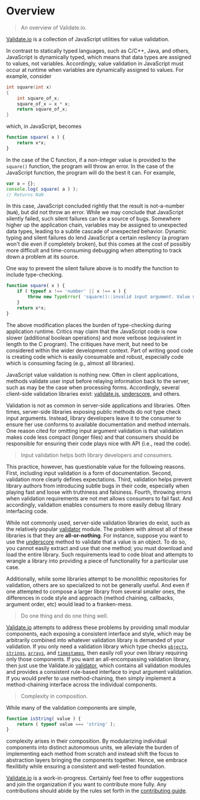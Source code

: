Overview
========

> An overview of Validate.io. 

[Validate.io](https://github.com/validate-io) is a collection of JavaScript utilities for value validation.

In contrast to statically typed languages, such as C/C++, Java, and others, JavaScript is dynamically typed, which means that data types are assigned to values, not variables. Accordingly, value validation in JavaScript must occur at runtime when variables are dynamically assigned to values. For example, consider

``` c
int square(int x)
{
	int square_of_x;
	square_of_x = x * x;
	return square_of_x;
}
```

which, in JavaScript, becomes

``` javascript
function square( x ) {
	return x*x;
}
```

In the case of the C function, if a non-integer value is provided to the `square()` function, the program will throw an error. In the case of the JavaScript function, the program will do the best it can. For example,

``` javascript
var a = {};
console.log( square( a ) );
// Returns NaN
```

In this case, JavaScript concluded rightly that the result is not-a-number (`NaN`), but did not throw an error. While we may conclude that JavaScript silently failed, such silent failures can be a source of bugs. Somewhere higher up the application chain, variables may be assigned to unexpected data types, leading to a subtle cascade of unexpected behavior. Dynamic typing and silent failures do lend JavaScript a certain resilency (a program won't die even if completely broken), but this comes at the cost of possibly more difficult and time-consuming debugging when attempting to track down a problem at its source.

One way to prevent the silent failure above is to modify the function to include type-checking.

``` javascript
function square( x ) {
	if ( typeof x !== 'number' || x !== x ) {
		throw new TypeError( 'square()::invalid input argument. Value must be numeric.' );
	}
	return x*x;
}
```

The above modification places the burden of type-checking during application runtime. Critics may claim that the JavaScript code is now slower (additional boolean operations) and more verbose (equivalent in length to the C program). The critiques have merit, but need to be considered within the wider development context. Part of writing good code is creating code which is easily consumable and robust, especially code which is consuming facing (e.g., almost all libraries). 

JavaScript value validation is nothing new. Often in client applications, methods validate user input before relaying information back to the server, such as may be the case when processing forms. Accordingly, several client-side validation libraries exist: [validate.js]( http://rickharrison.github.io/validate.js/ ), [underscore](http://lodash.com/), and others.

Validation is not as common in server-side applications and libraries. Often times, server-side libraries exposing public methods do not type check input arguments. Instead, library developers leave it to the consumer to ensure her use conforms to available documentation and method internals. One reason cited for omitting input argument validation is that validation makes code less compact (longer files) and that consumers should be responsible for ensuring their code plays nice with API (i.e., read the code).

> Input validation helps both library developers and consumers.

This practice, however, has questionable value for the following reasons. First, including input validation is a form of documentation. Second, validation more clearly defines expectations. Third, validation helps prevent library authors from introducing subtle bugs in their code, especially when playing fast and loose with truthiness and falsiness. Fourth, throwing errors when validation requirements are not met allows consumers to fail fast. And accordingly, validation enables consumers to more easily debug library interfacing code.

While not commonly used, server-side validation libraries do exist, such as the relatively popular [validator](https://www.npmjs.org/package/validator) module. The problem with almost all of these libraries is that they are __all-or-nothing__. For instance, suppose you want to use the [underscore](http://underscorejs.org/#isObject) method to validate that a value is an object. To do so, you cannot easily extract and use that one method; you must download and load the entire library. Such requirements lead to code bloat and attempts to wrangle a library into providing a piece of functionality for a particular use case.

Additionally, while some libraries attempt to be monolithic repositories for validation, others are so specialized to not be generally useful. And even if one attempted to compose a larger library from several smaller ones, the differences in code style and approach (method chaining, callbacks, argument order, etc) would lead to a franken-mess.

> Do one thing and do one thing well.

[Validate.io](https://github.com/validate-io) attempts to address these problems by providing small modular components, each exposing a consistent interface and style, which may be arbitrarily combined into whatever validation library is demanded of your validation. If you only need a validation library which type checks [`objects`](https://github.com/validate-io/object), [`strings`](https://github.com/validate-io/string), [`arrays`](https://github.com/validate-io/array), and [`timestamps`](https://github.com/validate-io/timestamp), then easily roll your own library requiring only those components. If you want an all-encompassing validation library, then just use the Validate.io [validator](https://github.com/validate-io/validator), which contains all validation modules and provides a consistent rule-based interface to input argument validation. If you would prefer to use method-chaining, then simply implement a method-chaining interface across the individual components.

> Complexity in composition.

While many of the validation components are simple,

``` javascript
function isString( value ) {
	return ( typeof value === 'string' );
}
```

complexity arises in their composition. By modularizing individual components into distinct autonomous units, we alleviate the burden of implementing each method from scratch and instead shift the focus to abstraction layers bringing the components together. Hence, we embrace flexilibity while ensuring a consistent and well-tested foundation.

[Validate.io](https://github.com/validate-io) is a work-in-progress. Certainly feel free to offer suggestions and join the organization if you want to contribute more fully. Any contributions should abide by the rules set forth in the [contributing guide](https://github.com/validate-io/contributing).


